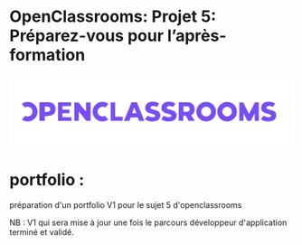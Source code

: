 # OpenClassrooms: Projet 5: Préparez-vous pour l’après-formation

![logo openclassrooms ](.readme/logo_openclasrooms_landry_anthony_portfolio.png)

# portfolio : 

préparation d'un portfolio V1 pour le sujet 5 d'openclassrooms 

NB : V1 qui sera mise à jour une fois le parcours développeur d'application terminé et validé.


